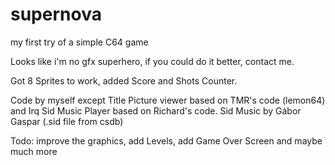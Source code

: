 # supernova
my first try of a simple C64 game

Looks like i'm no gfx superhero, if you could do it better, contact me.

Got 8 Sprites to work, added Score and Shots Counter. 

Code by myself except Title Picture viewer based on TMR's code (lemon64) and Irq Sid Music Player based on Richard's code.
Sid Music by Gábor Gaspar (.sid file from csdb)

Todo:
improve the graphics, add Levels, add Game Over Screen and maybe much more

